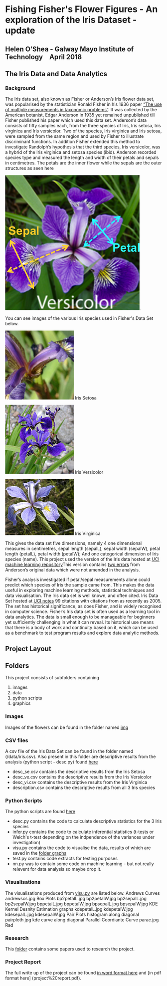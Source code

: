 
# Fishing Fisher's Flower Figures - An exploration of the Iris Dataset - update

## Helen O’Shea - Galway Mayo Institute of Technology April 2018
## The Iris Data and Data Analytics
### Background
The Iris data set, also known as Fisher or Anderson’s Iris flower data set, was popularised by the statistician Ronald Fisher in his 1936 paper [“The use of multiple measurements in taxonomic problems”](https://onlinelibrary.wiley.com/doi/epdf/10.1111/j.1469-1809.1936.tb02137.x). It was collected by the American botanist, Edgar Anderson in 1935 yet remained unpublished till Fisher published his paper which used this data set. Anderson’s data consists of fifty samples each, from the three species of Iris, Iris setosa, Iris virginica and Iris versicolor. Two of the species, Iris virginica and Iris setosa, were sampled from the same region and used by Fisher to illustrate discriminant functions. In addition Fisher extended this method to investigate Randolph’s hypothesis that the third species, Iris versicolor, was a hybrid of the Iris virginica and setosa species (ibid). Anderson recorded species type and measured the length and width of their petals and sepals in centimetres. The petals are the inner flower while the sepals are the outer structures as seen here 

![Sepal/petal differences in Iris](/img/icon_iris.png).

 
You can see images of the various Iris species used in Fisher's Data Set below.

![Iris Setosa](/img/setosa[220].jpg) 
Iris Setosa


![Iris Versicolor](/img/versicolor.jpg) 
Iris Versicolor


![Iris Virginica](/img/virginica.jpg) 
Iris Virginica

This gives the data set five dimensions,  namely 4 one dimensional measures in centimetres, sepal length (sepalL), sepal width (sepalW), petal length (petalL),  petal width (petalW); And one categorical dimension of Iris species (name). This project used the version of the Iris data hosted at [UCI machine learning repository](http://archive.ics.uci.edu/ml/machine-learning-databases/iris/iris.data)This version contains [two errors](https://www.researchgate.net/profile/Ludmila_Kuncheva/publication/3335819_Will_the_real_Iris_data_please_stand_up/links/55d66ff908ae9d65948bdb42/Will-the-real-Iris-data-please-stand-up.pdf) from Anderson’s original data which were not amended in the analysis.

Fisher’s analysis investigated if petal/sepal measurements alone could predict which species of Iris the sample came from. This makes the data useful in exploring machine learning methods, statistical techniques and data visualisation. The Iris data set is well known, and often cited. Iris Data Set hosted at [UCI notes](https://archive.ics.uci.edu/ml/datasets/iris) 99 citations with citations from as recently as 2005. The set has historical significance, as does Fisher, and is widely recognised in computer science. Fisher’s Iris data set is often used as a learning tool in data analytics. The data is small enough to be manageable for beginners yet sufficiently challenging in what it can reveal. Its historical use means that there is a body of work and continuity based on it, which can be used as a benchmark to test program results and explore data analytic methods. 
## Project Layout
## Folders

This project consists of subfolders containing 
1. images
2. data
3. python scripts
4. graphics

### Images
Images of the flowers can be found in the folder named [img](/img/)

### CSV files

A csv file of the Iris Data Set can be found in the folder named (/data/iris.csv). Also present in this folder are descriptive results from the analysis (python script - desc.py) found [here](/pyscripts/desc.py)
* desc_se.csv contains the descriptive results from the Iris Setosa
* desc_ve.csv contains the descriptive results from the Iris Versicolor
* desc_vi.csv contains the descriptive results from the Iris Virginica
* description.csv contains the descriptive results from all 3 Iris species


### Python Scripts
The python scripts are found [here](/pyscripts/)
* desc.py contains the code to calculate descriptive statistics for the 3 Iris species
* infer.py contains the code to calculate inferential statistics (t-tests or Welch's t-test depending on the indpendence of the variances under investigation)
* visu.py contains the code to visualise the data, results of which are saved in the [folder graphs](/graphs/)
* test.py contains code extracts for testing purposes
* nn.py was to contain some code on machine learning - but not really relevent for data analysis so maybe drop it. 

### Visualisations
The visualisations produced from [visu.py](/pyscripts/visu.py) are listed below.
Andrews Curves
andrewscs.jpg
Box Plots 
bp2petalL.jpg
bp2petalW.jpg
bp2sepalL.jpg
bp2sepalW.jpg
bppetalL.jpg
bppetalW.jpg
bpsepalL.jpg
bpsepalW.jpg
KDE Kernel Desnity Estimation graphs
kdepetalL.jpg
kdepetalW.jpg
kdesepalL.jpg
kdesepalW.jpg
Pair Plots
histogram along diagonal
pairploth.jpg
kde curve along diagonal
Parallel Coordiante Curve
parac.jpg
Rad

### Research 
This [folder](/research/) contains some papers used to research the project. 

### Project Report
The full write up of the project can be found [in word format here](project%20report.docx) and [in pdf format here] (project%20report.pdf). 


